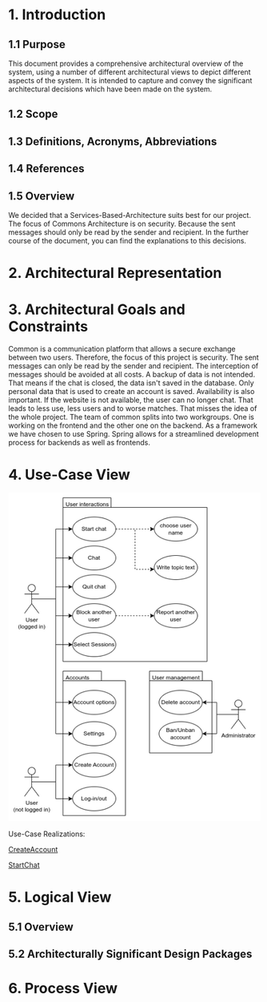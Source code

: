 # 1. Introduction
## 1.1 Purpose

This document provides a comprehensive architectural overview of the system, using a number of different architectural views to depict different aspects of the system. It is intended to capture and convey the significant architectural decisions which have been made on the system.

## 1.2 Scope

## 1.3 Definitions, Acronyms, Abbreviations

## 1.4 References

## 1.5 Overview

We decided that a Services-Based-Architecture suits best for our project.
The focus of Commons Architecture is on security. Because the sent messages should only be read by the sender and recipient.
In the further course of the document, you can find the explanations to this decisions.

# 2. Architectural Representation

# 3. Architectural Goals and Constraints

Common is a communication platform that allows a secure exchange between two users. Therefore, the focus of this project is security. The sent messages can only be read by the sender and recipient. The interception of messages should be avoided at all costs.
A backup of data is not intended. That means if the chat is closed, the data isn't saved in the database. Only personal data that is used to create an account is saved.
Availability is also important. If the website is not available, the user can no longer chat. That leads to less use, less users and to worse matches. That misses the idea of the whole project.
The team of common splits into two workgroups. One is working on the frontend and the other one on the backend.
As a framework we have chosen to use Spring. Spring allows for a streamlined development process for backends as well as frontends.

# 4. Use-Case View

![Use Case Diagram](/docs/use_cases/images/SoftwareRequirementsSpecification.png)

Use-Case Realizations:

[CreateAccount](/docs/use_cases/UseCaseRealizationSpecifiaction/CreateAccount.md)

[StartChat](/docs/use_cases/UseCaseRealizationSpecifiaction/StartChat.md)

# 5. Logical View

## 5.1 Overview

## 5.2 Architecturally Significant Design Packages

# 6. Process View

